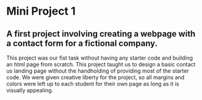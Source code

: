# Mini Project 1

## A first project involving creating a webpage with a contact form for a fictional company. 
   This project was our fist task without having any starter code and building an html page from scratch. 
  This project taught us to design a basic contact us landing page without the handholding of providing most of the starter code. 
  We were given creative liberty for the project, so all margins and colors were left up to each student for their own page as long as it is visually appealing.
